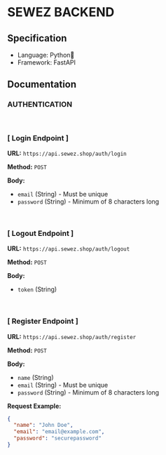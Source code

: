 # SEWEZ BACKEND

## Specification

- Language: Python🐍
- Framework: FastAPI

## Documentation

### AUTHENTICATION

<br>

### [ Login Endpoint ]

**URL:** `https://api.sewez.shop/auth/login`

**Method:** `POST`

**Body:**

- `email` (String) - Must be unique
- `password` (String) - Minimum of 8 characters long 

<br>

### [ Logout Endpoint ]

**URL:** `https://api.sewez.shop/auth/logout`

**Method:** `POST`

**Body:**

- `token` (String) 

<br>

### [ Register Endpoint ]

**URL:** `https://api.sewez.shop/auth/register`

**Method:** `POST`

**Body:**

- `name` (String)
- `email` (String) - Must be unique
- `password` (String) - Minimum of 8 characters long

**Request Example:**

```json
{
  "name": "John Doe",
  "email": "email@example.com",
  "password": "securepassword"
}
```
